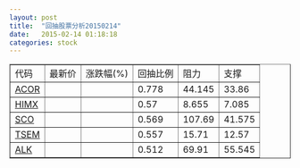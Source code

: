 ```yaml
---
layout: post
title:  "回抽股票分析20150214"
date:   2015-02-14 01:18:18
categories: stock
---
```

<script type="text/javascript">
var stockList = []
stockList.push('gb_acor');
stockList.push('gb_himx');
stockList.push('gb_sco');
stockList.push('gb_tsem');
stockList.push('gb_alk');
</script>
<table border="1">
 <tr>
 <td>代码</td>
 <td>最新价</td>
 <td>涨跌幅(%)</td>
 <td>回抽比例</td>
 <td>阻力</td>
 <td>支撑</td>
</tr>
  <tr id="acor">
  <td><a href="http://stock.finance.sina.com.cn/usstock/quotes/ACOR.html" target="_blank">ACOR</a></td><td></td><td></td><td>0.778</td><td>44.145</td><td>33.86</td></tr>
  <tr id="himx">
  <td><a href="http://stock.finance.sina.com.cn/usstock/quotes/HIMX.html" target="_blank">HIMX</a></td><td></td><td></td><td>0.57</td><td>8.655</td><td>7.085</td></tr>
  <tr id="sco">
  <td><a href="http://stock.finance.sina.com.cn/usstock/quotes/SCO.html" target="_blank">SCO</a></td><td></td><td></td><td>0.569</td><td>107.69</td><td>41.575</td></tr>
  <tr id="tsem">
  <td><a href="http://stock.finance.sina.com.cn/usstock/quotes/TSEM.html" target="_blank">TSEM</a></td><td></td><td></td><td>0.557</td><td>15.71</td><td>12.57</td></tr>
  <tr id="alk">
  <td><a href="http://stock.finance.sina.com.cn/usstock/quotes/ALK.html" target="_blank">ALK</a></td><td></td><td></td><td>0.512</td><td>69.91</td><td>55.545</td></tr>
</table>
